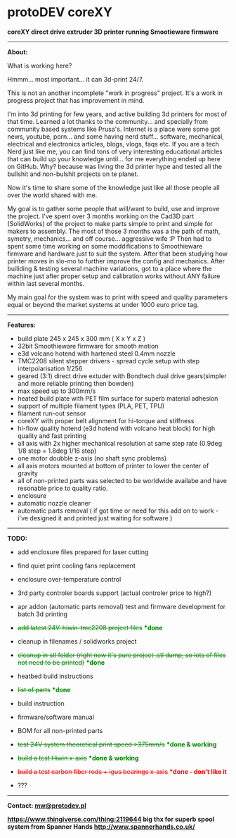 # protoDEV coreXY
<b>coreXY direct drive extruder 3D printer running Smootieware firmware</b>

-------------------------------------------------------------------------------------------- 

<b>About:</b>
 
 What is working here? 

Hmmm... most important... it can 3d-print 24/7. 

This is not an another incomplete "work in progress" project. It's a work in progress project that has improvement in mind. 

I'm into 3d printing for few years, and active building 3d printers for most of that time. Learned a lot thanks to the community... 
and specially from community based systems like Prusa's. Internet is a place were some got news, youtube, porn... 
and some having nerd stuff... software, mechanical, electrical and electronics articles, blogs, vlogs, faqs etc. 
If you are a tech Nerd just like me, you can find tons of very interesting educational articles that can build up your knowledge until... 
for me everything ended up here on GitHub. Why? because was living the 3d printer hype and tested all the bullshit and non-bulshit projects on te planet. 

Now it's time to share some of the knowledge just like all those people all over the world shared with me. 
 
 My goal is to gather some people that will/want to build, use and improve the project.
 I've spent over 3 months working on the Cad3D part (SolidWorks) of the project to make parts simple to print and simple for makers to assembly.
 The most of those 3 months was a the path of math, symetry, mechanics... and off course... aggressive wife :P
 Then had to spent some time working on some moddifications to Smoothieware firmware and hardware just to suit the system.
 After that been studying how printer moves in slo-mo to further improve the config and mechanics.
 After builiding & testing several machine variations, got to a place where the machine just after proper setup and calibration works without ANY failure within last several months.
 
 My main goal for the system was to print with speed and quality parameters equal or beyond the market systems at under 1000 euro price tag. 
 
-------------------------------------------------------------------------------------------- 
 
<b>Features:</b>

 * build plate 245 x 245 x 300 mm ( X x Y x Z ) 
 * 32bit Smoothieware firmware for smooth motion
 * e3d volcano hotend with hartened steel 0.4mm nozzle
 * TMC2208 silent stepper drivers - spread cycle setup with step interpolarisation 1/256 
 * geared (3:1) direct drive extuder with Bondtech dual drive gears(simpler and more reliable printing then bowden)
 * max speed up to 300mm/s 
 * heated build plate with PET film surface for superb material adhesion 
 * support of multiple filament types (PLA, PET, TPU)
 * filament run-out sensor
 * coreXY with proper belt alignment for hi-torque and stiffness
 * hi-flow quality hotend (e3d hotend with volcano heat block) for high quality and fast printing
 * all axis with 2x higher mechanical resolution at same step rate (0.9deg 1/8 step = 1.8deg 1/16 step)
 * one motor doubble z-axis (no shaft sync problems)
 * all axis motors mounted at bottom of printer to lower the center of gravity  
 * all of non-printed parts was selected to be worldwide availabe and have resonable price to quality ratio.
 * enclosure
 * automatic nozzle cleaner
 * automatic parts removal ( if got time or need for this add on to work - i've designed it and printed just waiting for software )

-------------------------------------------------------------------------------------------- 
 
<b>TODO:</b>

 * add enclosure files prepared for laser cutting

 * find quiet print cooling fans replacement
 
 * enclosure over-temperature control
 
 * 3rd party controler boards support (actual controler price to high?)
 
 * apr addon (automatic parts removal) test and firmware development for batch 3d printing
 
 * <font color="green"><s>add latest 24V-hiwin-tmc2208 project files</s> <b>*done</b></font> 
 
 * cleanup in filenames / solidworks project
 
 * <font color="green"><s>cleanup in stl folder (right now it's pure project .stl dump, so lots of files not need to be printed)</s> <b>*done</b></font>
 
 * heatbed build instructions
 
 * <font color="green"><s>list of parts</s> <b>*done</b></font>
 
 * build instruction
 
 * firmware/software manual
 
 * BOM for all non-printed parts
 
*  <font color="green"><s>test 24V system theoretical print speed >375mm/s</s> <b>*done & working</b></font>
 
 * <font color="green"><s>build a test Hiwin x-axis</s> <b>*done & working</b></font>
 
*  <font color="red"><s>build a test carbon fiber rods + igus bearings x-axis</s> <b>*done - don't like it</b></font>
 
 * ???

--------------------------------------------------------------------------------------------
 
<b>Contact: mw@protodev.pl</b>

<b>https://www.thingiverse.com/thing:2119644 big thx for superb spool system from Spanner Hands http://www.spannerhands.co.uk/<b>
 
